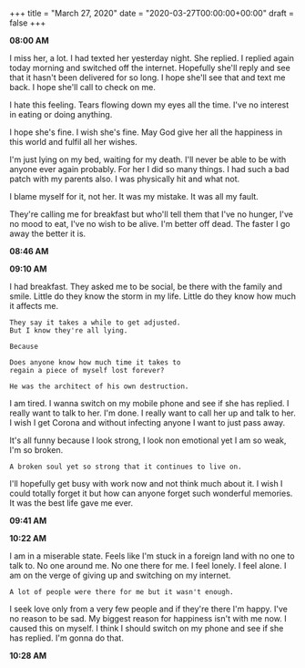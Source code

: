 +++
title = "March 27, 2020"
date = "2020-03-27T00:00:00+00:00"
draft = false
+++

**08:00 AM**

I miss her, a lot. I had texted her yesterday night. She replied.
I replied again today morning and switched off the internet.
Hopefully she'll reply and see that it hasn't been delivered for so long.
I hope she'll see that and text me back. I hope she'll call to check on me.

I hate this feeling. Tears flowing down my eyes all the time.
I've no interest in eating or doing anything.

I hope she's fine. I wish she's fine. May God give her all the happiness in this world and fulfil all
her wishes.

I'm just lying on my bed, waiting for my death. I'll never be able to be with anyone ever again probably.
For her I did so many things. I had such a bad patch with my parents also. I was physically hit and what not.

I blame myself for it, not her. It was my mistake. It was all my fault.

They're calling me for breakfast but who'll tell them that I've no hunger, I've no mood to eat,
I've no wish to be alive. I'm better off dead. The faster I go away the better it is.

**08:46 AM**

**09:10 AM**

I had breakfast. They asked me to be social, be there with the family and smile.
Little do they know the storm in my life. Little do they know how much it affects me.

```
They say it takes a while to get adjusted.
But I know they're all lying.

Because

Does anyone know how much time it takes to
regain a piece of myself lost forever?
```

```
He was the architect of his own destruction.
```

I am tired. I wanna switch on my mobile phone and see if she has replied.
I really want to talk to her. I'm done. I really want to call her up and
talk to her. I wish I get Corona and without infecting anyone I want to just
pass away.

It's all funny because I look strong, I look non emotional yet I am so weak,
I'm so broken.

```
A broken soul yet so strong that it continues to live on.
```

I'll hopefully get busy with work now and not think much about it.
I wish I could totally forget it but how can anyone forget such wonderful
memories. It was the best life gave me ever.

**09:41 AM**

**10:22 AM**

I am in a miserable state. Feels like I'm stuck in a foreign land with no one to
talk to. No one around me. No one there for me. I feel lonely. I feel alone.
I am on the verge of giving up and switching on my internet.

```
A lot of people were there for me but it wasn't enough.
```

I seek love only from a very few people and if they're there I'm happy. I've no reason to be sad.
My biggest reason for happiness isn't with me now. I caused this on myself.
I think I should switch on my phone and see if she has replied. I'm gonna do that.

**10:28 AM**
